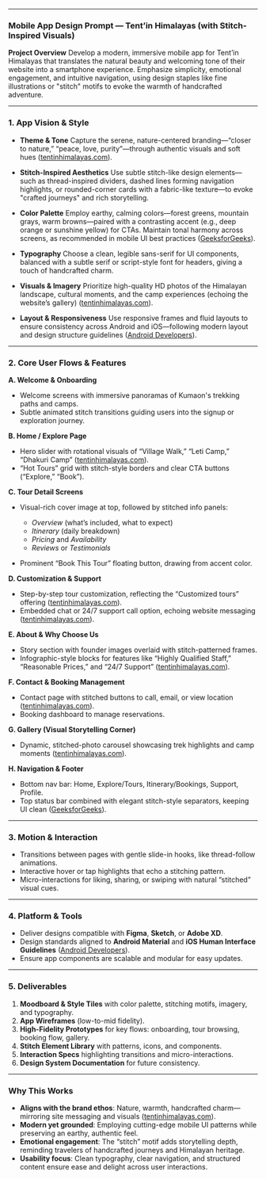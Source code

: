 
---

### Mobile App Design Prompt — Tent’in Himalayas (with Stitch-Inspired Visuals)

**Project Overview**
Develop a modern, immersive mobile app for Tent’in Himalayas that translates the natural beauty and welcoming tone of their website into a smartphone experience. Emphasize simplicity, emotional engagement, and intuitive navigation, using design staples like fine illustrations or "stitch" motifs to evoke the warmth of handcrafted adventure.

---

### 1. App Vision & Style

* **Theme & Tone**
  Capture the serene, nature-centered branding—“closer to nature,” “peace, love, purity”—through authentic visuals and soft hues ([tentinhimalayas.com][1]).

* **Stitch-Inspired Aesthetics**
  Use subtle stitch-like design elements—such as thread-inspired dividers, dashed lines forming navigation highlights, or rounded-corner cards with a fabric-like texture—to evoke "crafted journeys" and rich storytelling.

* **Color Palette**
  Employ earthy, calming colors—forest greens, mountain grays, warm browns—paired with a contrasting accent (e.g., deep orange or sunshine yellow) for CTAs. Maintain tonal harmony across screens, as recommended in mobile UI best practices ([GeeksforGeeks][2]).

* **Typography**
  Choose a clean, legible sans-serif for UI components, balanced with a subtle serif or script-style font for headers, giving a touch of handcrafted charm.

* **Visuals & Imagery**
  Prioritize high-quality HD photos of the Himalayan landscape, cultural moments, and the camp experiences (echoing the website’s gallery) ([tentinhimalayas.com][3]).

* **Layout & Responsiveness**
  Use responsive frames and fluid layouts to ensure consistency across Android and iOS—following modern layout and design structure guidelines ([Android Developers][4]).

---

### 2. Core User Flows & Features

**A. Welcome & Onboarding**

* Welcome screens with immersive panoramas of Kumaon's trekking paths and camps.
* Subtle animated stitch transitions guiding users into the signup or exploration journey.

**B. Home / Explore Page**

* Hero slider with rotational visuals of “Village Walk,” “Leti Camp,” “Dhakuri Camp” ([tentinhimalayas.com][3]).
* “Hot Tours” grid with stitch-style borders and clear CTA buttons (“Explore,” “Book”).

**C. Tour Detail Screens**

* Visual-rich cover image at top, followed by stitched info panels:

  * *Overview* (what’s included, what to expect)
  * *Itinerary* (daily breakdown)
  * *Pricing* and *Availability*
  * *Reviews* or *Testimonials*
* Prominent “Book This Tour” floating button, drawing from accent color.

**D. Customization & Support**

* Step-by-step tour customization, reflecting the “Customized tours” offering ([tentinhimalayas.com][1]).
* Embedded chat or 24/7 support call option, echoing website messaging ([tentinhimalayas.com][1]).

**E. About & Why Choose Us**

* Story section with founder images overlaid with stitch-patterned frames.
* Infographic-style blocks for features like “Highly Qualified Staff,” “Reasonable Prices,” and “24/7 Support” ([tentinhimalayas.com][1]).

**F. Contact & Booking Management**

* Contact page with stitched buttons to call, email, or view location ([tentinhimalayas.com][5]).
* Booking dashboard to manage reservations.

**G. Gallery (Visual Storytelling Corner)**

* Dynamic, stitched-photo carousel showcasing trek highlights and camp moments ([tentinhimalayas.com][3]).

**H. Navigation & Footer**

* Bottom nav bar: Home, Explore/Tours, Itinerary/Bookings, Support, Profile.
* Top status bar combined with elegant stitch-style separators, keeping UI clean ([GeeksforGeeks][2]).

---

### 3. Motion & Interaction

* Transitions between pages with gentle slide-in hooks, like thread-follow animations.
* Interactive hover or tap highlights that echo a stitching pattern.
* Micro-interactions for liking, sharing, or swiping with natural “stitched” visual cues.

---

### 4. Platform & Tools

* Deliver designs compatible with **Figma**, **Sketch**, or **Adobe XD**.
* Design standards aligned to **Android Material** and **iOS Human Interface Guidelines** ([Android Developers][4]).
* Ensure app components are scalable and modular for easy updates.

---

### 5. Deliverables

1. **Moodboard & Style Tiles** with color palette, stitching motifs, imagery, and typography.
2. **App Wireframes** (low-to-mid fidelity).
3. **High-Fidelity Prototypes** for key flows: onboarding, tour browsing, booking flow, gallery.
4. **Stitch Element Library** with patterns, icons, and components.
5. **Interaction Specs** highlighting transitions and micro-interactions.
6. **Design System Documentation** for future consistency.

---

### Why This Works

* **Aligns with the brand ethos**: Nature, warmth, handcrafted charm—mirroring site messaging and visuals ([tentinhimalayas.com][1]).
* **Modern yet grounded**: Employing cutting-edge mobile UI patterns while preserving an earthy, authentic feel.
* **Emotional engagement**: The “stitch” motif adds storytelling depth, reminding travelers of handcrafted journeys and Himalayan heritage.
* **Usability focus**: Clean typography, clear navigation, and structured content ensure ease and delight across user interactions.



[1]: https://www.tentinhimalayas.com/?utm_source=chatgpt.com "Authentic & Luxury Camping in Kumaon Uttarakhand | Tent'in Himalayas"
[2]: https://www.geeksforgeeks.org/web-templates/uiux-mobile-app-design-for-website/?utm_source=chatgpt.com "UI/UX Mobile App Design for Website - GeeksforGeeks"
[3]: https://www.tentinhimalayas.com/ "Home"
[4]: https://developer.android.com/design/ui/mobile/?utm_source=chatgpt.com "Mobile | UI Design  |  Android Developers"
[5]: https://www.tentinhimalayas.com/contact-us.html?utm_source=chatgpt.com "Contact Us – Leti Camping in Kumaon | Tent in Himalaya"
